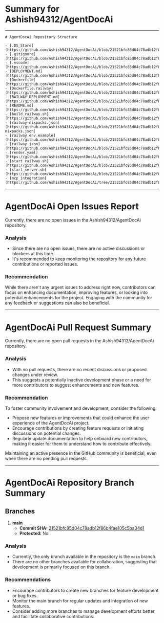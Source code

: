 # Summary for Ashish94312/AgentDocAi



---

```
# AgentDocAi Repository Structure

- [.DS_Store](https://github.com/Ashish94312/AgentDocAi/blob/21521bfc85d04c78adb12f86b4fae105c5ba34d1/.DS_Store)
- [.gitignore](https://github.com/Ashish94312/AgentDocAi/blob/21521bfc85d04c78adb12f86b4fae105c5ba34d1/.gitignore)
- [.vscode](https://github.com/Ashish94312/AgentDocAi/blob/21521bfc85d04c78adb12f86b4fae105c5ba34d1/.vscode)
- [DEPLOYMENT.md](https://github.com/Ashish94312/AgentDocAi/blob/21521bfc85d04c78adb12f86b4fae105c5ba34d1/DEPLOYMENT.md)
- [Dockerfile](https://github.com/Ashish94312/AgentDocAi/blob/21521bfc85d04c78adb12f86b4fae105c5ba34d1/Dockerfile)
- [Dockerfile.railway](https://github.com/Ashish94312/AgentDocAi/blob/21521bfc85d04c78adb12f86b4fae105c5ba34d1/Dockerfile.railway)
- [RAILWAY_DEPLOYMENT.md](https://github.com/Ashish94312/AgentDocAi/blob/21521bfc85d04c78adb12f86b4fae105c5ba34d1/RAILWAY_DEPLOYMENT.md)
- [README.md](https://github.com/Ashish94312/AgentDocAi/blob/21521bfc85d04c78adb12f86b4fae105c5ba34d1/README.md)
- [build_railway.sh](https://github.com/Ashish94312/AgentDocAi/blob/21521bfc85d04c78adb12f86b4fae105c5ba34d1/build_railway.sh)
- [railway-nixpacks.json](https://github.com/Ashish94312/AgentDocAi/blob/21521bfc85d04c78adb12f86b4fae105c5ba34d1/railway-nixpacks.json)
- [railway.env.example](https://github.com/Ashish94312/AgentDocAi/blob/21521bfc85d04c78adb12f86b4fae105c5ba34d1/railway.env.example)
- [railway.json](https://github.com/Ashish94312/AgentDocAi/blob/21521bfc85d04c78adb12f86b4fae105c5ba34d1/railway.json)
- [render.yaml](https://github.com/Ashish94312/AgentDocAi/blob/21521bfc85d04c78adb12f86b4fae105c5ba34d1/render.yaml)
- [start_railway.sh](https://github.com/Ashish94312/AgentDocAi/blob/21521bfc85d04c78adb12f86b4fae105c5ba34d1/start_railway.sh)
- [start_server.sh](https://github.com/Ashish94312/AgentDocAi/blob/21521bfc85d04c78adb12f86b4fae105c5ba34d1/start_server.sh)
- [mcp_integration](https://github.com/Ashish94312/AgentDocAi/tree/21521bfc85d04c78adb12f86b4fae105c5ba34d1/mcp_integration)
```

---

# AgentDocAi Open Issues Report

Currently, there are no open issues in the Ashish94312/AgentDocAi repository.

### Analysis
- Since there are no open issues, there are no active discussions or blockers at this time.
- It's recommended to keep monitoring the repository for any future contributions or reported issues.

### Recommendation
While there aren't any urgent issues to address right now, contributors can focus on enhancing documentation, improving features, or looking into potential enhancements for the project. Engaging with the community for any feedback or suggestions can also be beneficial.

---

# AgentDocAi Pull Request Summary

Currently, there are no open pull requests in the Ashish94312/AgentDocAi repository.

### Analysis
- With no pull requests, there are no recent discussions or proposed changes under review.
- This suggests a potentially inactive development phase or a need for more contributors to suggest enhancements and new features.

### Recommendation
To foster community involvement and development, consider the following:
- Propose new features or improvements that could enhance the user experience of the AgentDocAi project.
- Encourage contributions by creating feature requests or initiating discussions on potential changes.
- Regularly update documentation to help onboard new contributors, making it easier for them to understand how to contribute effectively.

Maintaining an active presence in the GitHub community is beneficial, even when there are no pending pull requests.

---

# AgentDocAi Repository Branch Summary

## Branches
1. **main**
   - **Commit SHA:** [21521bfc85d04c78adb12f86b4fae105c5ba34d1](https://api.github.com/repos/Ashish94312/AgentDocAi/commits/21521bfc85d04c78adb12f86b4fae105c5ba34d1)
   - **Protected:** No

### Analysis
- Currently, the only branch available in the repository is the `main` branch.
- There are no other branches available for collaboration, suggesting that development is primarily focused on this branch.

### Recommendations
- Encourage contributors to create new branches for feature development or bug fixes.
- Monitor the main branch for regular updates and integration of new features.
- Consider adding more branches to manage development efforts better and facilitate collaborative contributions.
